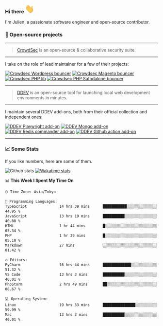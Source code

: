### Hi there <img src="./assets/wave.gif" width="30px" height="30px" />

I'm Julien, a passionate software engineer and open-source contributor.

### 🔧 Open-source projects

---

> [CrowdSec](https://www.crowdsec.net/) is an open-source & collaborative security suite.

---

I take on the role of lead maintainer for a few of their projects:

[![Crowdsec Wordpress bouncer](https://github-readme-stats.vercel.app/api/pin/?username=crowdsecurity&repo=cs-wordpress-bouncer&theme=github_dark_dimmed "crowdsec cs-wordpress-bouncer")](https://github.com/crowdsecurity/cs-wordpress-bouncer)
[![Crowdsec Magento bouncer](https://github-readme-stats.vercel.app/api/pin/?username=crowdsecurity&repo=cs-magento-bouncer&theme=github_dark_dimmed "crowdsec cs-magento-bouncer")](https://github.com/crowdsecurity/cs-magento-bouncer)
[![Crowdsec PHP lib](https://github-readme-stats.vercel.app/api/pin/?username=crowdsecurity&repo=php-cs-bouncer&theme=github_dark_dimmed "crowdsec php lib")](https://github.com/crowdsecurity/php-cs-bouncer)
[![Crowdsec PHP Satndalone bouncer](https://github-readme-stats.vercel.app/api/pin/?username=crowdsecurity&repo=cs-standalone-php-bouncer&theme=github_dark_dimmed "crowdsec standalone php bouncer")](https://github.com/crowdsecurity/cs-standalone-php-bouncer)

---

> [DDEV](https://ddev.readthedocs.io/en/stable/) is an open-source tool for launching local web development
> environments in minutes.

---

I maintain several DDEV add-ons, both from their official collection and independent ones:

[![DDEV Playwright add-on](https://github-readme-stats.vercel.app/api/pin/?username=julienloizelet&repo=ddev-playwright&theme=github_dark_dimmed "ddev playwright")](https://github.com/julienloizelet/ddev-playwright)
[![DDEV Mongo add-on](https://github-readme-stats.vercel.app/api/pin/?username=ddev&repo=ddev-mongo&theme=github_dark_dimmed "ddev mongo")](https://github.com/ddev/ddev-mongo)
[![DDEV Redis commander add-on](https://github-readme-stats.vercel.app/api/pin/?username=ddev&repo=ddev-redis-commander&theme=github_dark_dimmed "ddev redis commander")](https://github.com/ddev/ddev-redis-commander)
[![DDEV Github action add-on](https://github-readme-stats.vercel.app/api/pin/?username=ddev&repo=github-action-add-on-test&theme=github_dark_dimmed "ddev github action")](https://github.com/ddev/github-action-add-on-test)

---

### 📈 Some Stats

If you like numbers, here are some of them.

![Github stats](https://github-readme-stats.vercel.app/api?username=julienloizelet&show_icons=true&include_all_commits=true&theme=github_dark_dimmed&rank_icon=github "github stats")
[![Wakatime stats](https://github-readme-stats-julien-loizelets-projects.vercel.app/api/wakatime?username=okaeli&theme=github_dark_dimmed&langs_count=10&custom_title=Programming%20Languages%20Stats&disable_animations=true&display_format=percent&hide=textmate,text,other,smartyconfig)](https://wakatime.com/@okaeli)

<!--START_SECTION:waka-->
📊 **This Week I Spent My Time On** 

```text
🕑︎ Time Zone: Asia/Tokyo

💬 Programming Languages: 
TypeScript               14 hrs 39 mins      ███████████░░░░░░░░░░░░░░   44.95 % 
JavaScript               13 hrs 19 mins      ██████████░░░░░░░░░░░░░░░   40.88 % 
HTML                     1 hr 44 mins        █░░░░░░░░░░░░░░░░░░░░░░░░   05.34 % 
PHP                      1 hr 39 mins        █░░░░░░░░░░░░░░░░░░░░░░░░   05.10 % 
Markdown                 27 mins             ░░░░░░░░░░░░░░░░░░░░░░░░░   01.42 % 

🔥 Editors: 
PyCharm                  16 hrs 44 mins      █████████████░░░░░░░░░░░░   51.32 % 
VS Code                  13 hrs 3 mins       ██████████░░░░░░░░░░░░░░░   40.01 % 
PhpStorm                 2 hrs 49 mins       ██░░░░░░░░░░░░░░░░░░░░░░░   08.67 % 

💻 Operating System: 
Linux                    19 hrs 33 mins      ███████████████░░░░░░░░░░   59.99 % 
Mac                      13 hrs 3 mins       ██████████░░░░░░░░░░░░░░░   40.01 % 
```


<!--END_SECTION:waka-->

